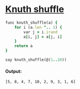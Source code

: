 [1]: http://rosettacode.org/wiki/Knuth_shuffle

# [Knuth shuffle][1]

```ruby
func knuth_shuffle(a) {
    for i (a.len ^.. 1) {
        var j = i.irand
        a[i, j] = a[j, i]
    }
    return a
}

say knuth_shuffle(@(1..10))
```

#### Output:
```
[5, 8, 4, 7, 10, 2, 9, 3, 1, 6]
```
